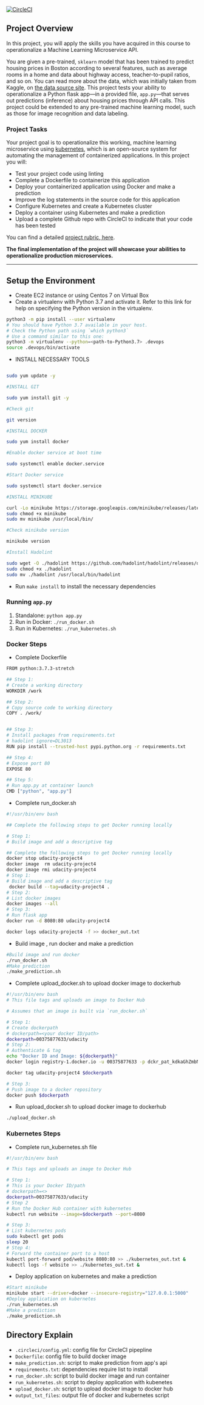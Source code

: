 [![CircleCI](https://dl.circleci.com/status-badge/img/gh/tuanngociuit98/udacity-project4/tree/master.svg?style=svg)](https://dl.circleci.com/status-badge/redirect/gh/tuanngociuit98/udacity-project4/tree/master)


## Project Overview

In this project, you will apply the skills you have acquired in this course to operationalize a Machine Learning Microservice API. 

You are given a pre-trained, `sklearn` model that has been trained to predict housing prices in Boston according to several features, such as average rooms in a home and data about highway access, teacher-to-pupil ratios, and so on. You can read more about the data, which was initially taken from Kaggle, on [the data source site](https://www.kaggle.com/c/boston-housing). This project tests your ability to operationalize a Python flask app—in a provided file, `app.py`—that serves out predictions (inference) about housing prices through API calls. This project could be extended to any pre-trained machine learning model, such as those for image recognition and data labeling.

### Project Tasks

Your project goal is to operationalize this working, machine learning microservice using [kubernetes](https://kubernetes.io/), which is an open-source system for automating the management of containerized applications. In this project you will:
* Test your project code using linting
* Complete a Dockerfile to containerize this application
* Deploy your containerized application using Docker and make a prediction
* Improve the log statements in the source code for this application
* Configure Kubernetes and create a Kubernetes cluster
* Deploy a container using Kubernetes and make a prediction
* Upload a complete Github repo with CircleCI to indicate that your code has been tested

You can find a detailed [project rubric, here](https://review.udacity.com/#!/rubrics/2576/view).

**The final implementation of the project will showcase your abilities to operationalize production microservices.**

---

## Setup the Environment


* Create EC2 instance or using Centos 7 on Virtual Box
* Create a virtualenv with Python 3.7 and activate it. Refer to this link for help on specifying the Python version in the virtualenv. 

```bash
python3 -m pip install --user virtualenv
# You should have Python 3.7 available in your host. 
# Check the Python path using `which python3`
# Use a command similar to this one:
python3 -m virtualenv --python=<path-to-Python3.7> .devops
source .devops/bin/activate
```

* INSTALL NECESSARY TOOLS  
```bash

sudo yum update -y

#INSTALL GIT

sudo yum install git -y

#Check git 

git version

#INSTALL DOCKER

sudo yum install docker

#Enable docker service at boot time

sudo systemctl enable docker.service

#Start Docker service

sudo systemctl start docker.service

#INSTALL MINIKUBE

curl -Lo minikube https://storage.googleapis.com/minikube/releases/latest/minikube-linux-amd64 
sudo chmod +x minikube 
sudo mv minikube /usr/local/bin/

#Check minikube version

minikube version

#Install Hadolint

sudo wget -O ./hadolint https://github.com/hadolint/hadolint/releases/download/v2.10.0/hadolint-Linux-x86_64
sudo chmod +x ./hadolint
sudo mv ./hadolint /usr/local/bin/hadolint
```

* Run `make install` to install the necessary dependencies

### Running `app.py`

1. Standalone:  `python app.py`
2. Run in Docker:  `./run_docker.sh`
3. Run in Kubernetes:  `./run_kubernetes.sh`

### Docker Steps

* Complete Dockerfile

```bash
FROM python:3.7.3-stretch

## Step 1:
# Create a working directory
WORKDIR /work

## Step 2:
# Copy source code to working directory
COPY . /work/


## Step 3:
# Install packages from requirements.txt
# hadolint ignore=DL3013
RUN pip install --trusted-host pypi.python.org -r requirements.txt

## Step 4:
# Expose port 80
EXPOSE 80

## Step 5:
# Run app.py at container launch
CMD ["python", "app.py"]
```

* Complete run_docker.sh
```bash
#!/usr/bin/env bash

## Complete the following steps to get Docker running locally

# Step 1:
# Build image and add a descriptive tag

## Complete the following steps to get Docker running locally
docker stop udacity-project4
docker image  rm udacity-project4
docker image rmi udacity-project4
# Step 1:
# Build image and add a descriptive tag
 docker build --tag=udacity-project4 .
# Step 2: 
# List docker images
docker images --all
# Step 3: 
# Run flask app
docker run -d 8080:80 udacity-project4

docker logs udacity-project4 -f >> docker_out.txt 
```

* Build image , run docker and make a prediction
```bash
#Build image and run docker 
./run_docker.sh
#Make prediction
./make_prediction.sh
```

* Complete upload_docker.sh to upload docker image to dockerhub
```bash
#!/usr/bin/env bash
# This file tags and uploads an image to Docker Hub

# Assumes that an image is built via `run_docker.sh`

# Step 1:
# Create dockerpath
# dockerpath=<your docker ID/path>
dockerpath=00375877633/udacity
# Step 2:  
# Authenticate & tag
echo "Docker ID and Image: ${dockerpath}"
docker login registry-1.docker.io -u 00375877633 -p dckr_pat_kdkaGhZmbNGk2NnoHbf5vqxRDc0

docker tag udacity-project4 $dockerpath

# Step 3:
# Push image to a docker repository
docker push $dockerpath
```
* Run upload_docker.sh to upload docker image to dockerhub
```bash
./upload_docker.sh
```

### Kubernetes Steps
* Complete run_kubernetes.sh file
```bash
#!/usr/bin/env bash

# This tags and uploads an image to Docker Hub

# Step 1:
# This is your Docker ID/path
# dockerpath=<>
dockerpath=00375877633/udacity
# Step 2
# Run the Docker Hub container with kubernetes
kubectl run website --image=$dockerpath --port=8080

# Step 3:
# List kubernetes pods
sudo kubectl get pods 
sleep 20
# Step 4:
# Forward the container port to a host
kubectl port-forward pod/website 8080:80 >> ./kubernetes_out.txt &
kubectl logs -f website >> ./kubernetes_out.txt &
```

* Deploy application on kubernetes and make a prediction
```bash
#Start minikube
minikube start --driver=docker --insecure-registry="127.0.0.1:5000"
#Deploy application on kubernetes
./run_kubernetes.sh
#Make a prediction
./make_prediction.sh
```

## Directory Explain
* `.circleci/config.yml`: config file for CircleCI pipepline
* `Dockerfile`: config file to build docker image
* `make_prediction.sh`: script to make prediction from app's api
* `requirements.txt`:  dependencies require list to install 
* `run_docker.sh`: script to build docker image and run container
* `run_kubernetes.sh`: script to deploy application with kubenetes
* `upload_docker.sh`: script to upload docker image to docker hub
* `output_txt_files`: output file of docker and kubernetes script
